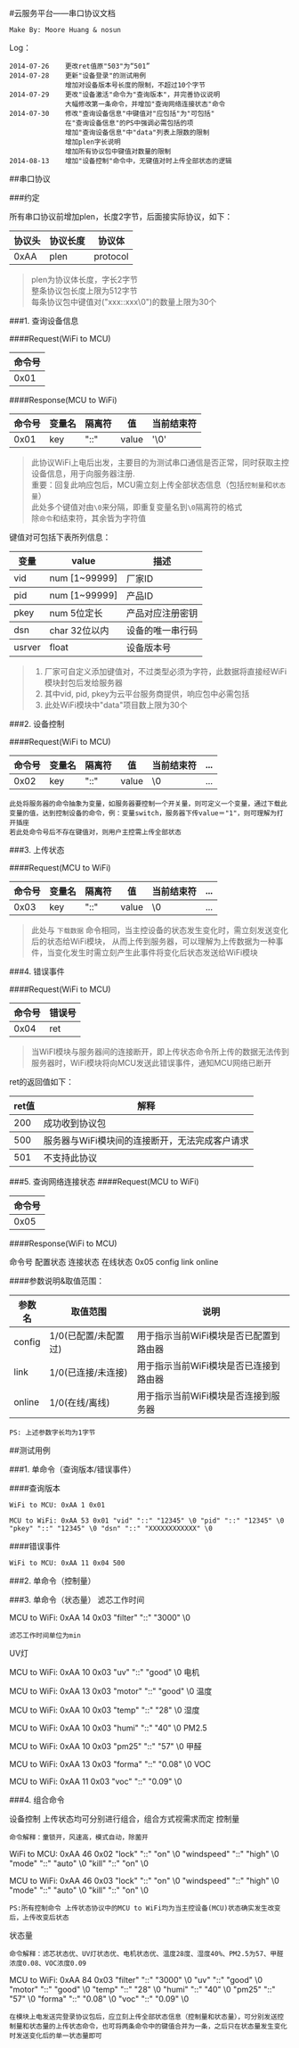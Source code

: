 #云服务平台——串口协议文档

	Make By: Moore Huang & nosun

Log：

	2014-07-26    更改ret值原"503"为“501”
	2014-07-28    更新"设备登录"的测试用例
	              增加对设备版本号长度的限制，不超过10个字节
	2014-07-29    更改"设备激活"命令为"查询版本"，并完善协议说明
	              大幅修改第一条命令，并增加"查询网络连接状态"命令
	2014-07-30    修改"查询设备信息"中键值对"应包括"为"可包括"
	              在"查询设备信息"的PS中强调必需包括的项
	              增加"查询设备信息"中"data"列表上限数的限制
	              增加plen字长说明
	              增加所有协议包中键值对数量的限制
	2014-08-13    增加"设备控制"命令中，无键值对时上传全部状态的逻辑


##串口协议

###约定

所有串口协议前增加plen，长度2字节，后面接实际协议，如下：

<table>
  <thead>
    <tr>
      <th>协议头</th>
      <th>协议长度</th>
      <th>协议体</th>
    </tr>
  </thead>
  <tbody>
    <tr>
      <td>0xAA</td>
      <td>plen</td>
      <td>protocol</td>
    </tr>
  </tbody>
</table>

> plen为协议体长度，字长2字节   
> 整条协议包长度上限为512字节   
> 每条协议包中键值对("xxx::xxx\0")的数量上限为30个  

###1. 查询设备信息

####Request(WiFi to MCU)

<table>
  <thead>
    <tr>
      <th>命令号</th>
    </tr>
  </thead>
  <tbody>
    <tr>
      <td>0x01</td>
    </tr>
  </tbody>
</table>

####Response(MCU to WiFi)

<table>
  <thead>
    <tr>
      <th>命令号</th>
      <th>变量名</th>
      <th>隔离符</th>
      <th>值</th>
      <th>当前结束符</th>
    </tr>
  </thead>
  <tbody>
    <tr>
      <td>0x01</td>
      <td>key</td>
      <td>"::"</td>
      <td>value</td>
      <td>'\0'</td>
    </tr>
  </tbody>
</table>


>此协议WiFi上电后出发，主要目的为测试串口通信是否正常，同时获取主控设备信息，用于向服务器注册.  
>重要：回复此响应包后，MCU需立刻上传全部状态信息（包括`控制量`和`状态量`）  
>此处多个键值对由`\0`来分隔，即重复变量名到`\0`隔离符的格式  
>除`命令`和结束符，其余皆为字符值

键值对可包括下表所列信息：

<table>
  <thead>
    <tr>
      <th>变量</th>
	  <th>value</th>	
      <th>描述</th>
    </tr>
  </thead>
  <tbody>
    <tr>
      <td>vid</td>
	  <td>num [1~99999]</td>
	  <td>厂家ID</td>
    </tr>
  </tbody>

  <tbody>
    <tr>
      <td>pid</td>
      <td>num [1~99999]</td>   
	  <td>产品ID</td>
    </tr>
  </tbody>
  <tbody>
    <tr>
      <td>pkey</td>
      <td>num 5位定长</td>
	  <td>产品对应注册密钥</td>
    </tr>
  </tbody>
  <tbody>
    <tr>
      <td>dsn</td>
      <td>char 32位以内</td>
	  <td>设备的唯一串行码</td>
    </tr>
  </tbody>
  <tbody>
    <tr>
      <td>usrver</td>
      <td>float</td>
	  <td>设备版本号</td>
    </tr>
  </tbody>
</table>

>1. 厂家可自定义添加键值对，不过类型必须为字符，此数据将直接经WiFi模块封包后发给服务器  
>2. 其中vid, pid, pkey为云平台服务商提供，响应包中必需包括  
>3. 此处WiFi模块中"data"项目数上限为30个
	
###2. 设备控制

####Request(WiFi to MCU)
<table>
  <thead>
    <tr>
      <th>命令号</th>
      <th>变量名</th>
      <th>隔离符</th>
      <th>值</th>
      <th>当前结束符</th>
      <th>...</th>
    </tr>
  </thead>
  <tbody>
    <tr>
      <td>0x02</td>
	  <td>key</td>
      <td>"::" </td>
	  <td>value</td>
	  <td>\0</td>
      <td>...</td>
    </tr>
  </tbody>
</table>

    此处将服务器的命令抽象为变量，如服务器要控制一个开关量，则可定义一个变量，通过下载此变量的值，达到控制设备的命令，例：变量switch，服务器下传value＝"1"，则可理解为打开插座
    若此处命令号后不存在键值对，则用户主控需上传全部状态

###3. 上传状态

####Request(MCU to WiFi)

<table>
  <thead>
    <tr>
      <th>命令号</th>
      <th>变量名</th>
      <th>隔离符</th>
      <th>值</th>
      <th>当前结束符</th>
      <th>...</th>
    </tr>
  </thead>
  <tbody>
    <tr>
      <td>0x03</td>
	  <td>key</td>
      <td>"::" </td>
	  <td>value</td>
	  <td>\0</td>
      <td>...</td>
    </tr>
  </tbody>
</table>



> 此处与 `下载数据` 命令相同，当主控设备的状态发生变化时，需立刻发送变化后的状态给WiFi模块，
> 从而上传到服务器，可以理解为上传数据为一种事件，当变化发生时需立刻产生此事件将变化后状态发送给WiFi模块

###4. 错误事件

####Request(WiFi to MCU)
<table>
  <thead>
    <tr>
      <th>命令号</th>
      <th>错误号</th>
    </tr>
  </thead>
  <tbody>
    <tr>
      <td>0x04</td>
	  <td>ret</td>
    </tr>
  </tbody>
</table>

>当WiFI模块与服务器间的连接断开，即上传状态命令所上传的数据无法传到服务器时，WiFi模块将向MCU发送此错误事件，通知MCU网络已断开

ret的返回值如下：

<table>
  <thead>
    <tr>
      <th>ret值</th>
      <th>解释</th>
    </tr>
  </thead>
  <tbody>
    <tr>
      <td>200</td>
	  <td>成功收到协议包</td>
    </tr>
  </tbody>
  <tbody>
    <tr>
      <td>500</td>
	  <td>服务器与WiFi模块间的连接断开，无法完成客户请求</td>
    </tr>
  </tbody>
  <tbody>
    <tr>
      <td>501</td>
	  <td>不支持此协议</td>
    </tr>
  </tbody>
</table>

###5. 查询网络连接状态
####Request(MCU to WiFi)
<table>
  <thead>
    <tr>
      <th>命令号</th>
    </tr>
  </thead>
  <tbody>
    <tr>
      <td>0x05</td>
    </tr>
  </tbody>
</table>

####Response(WiFi to MCU)

命令号 	配置状态 	连接状态 	在线状态
0x05 	config 	link 	online

####参数说明&取值范围：
<table>
	<thead>
		<th>参数名</th>
		<th>取值范围</th>
		<th>说明</th>
	</thead>
	<tbody>
		<tr>
			<td>config</td>
			<td>1/0(已配置/未配置过)</td>
			<td>用于指示当前WiFi模块是否已配置到路由器</td>
		</tr>
		<tr>
			<td>link</td>
			<td>1/0(已连接/未连接)</td>
			<td>用于指示当前WiFi模块是否已连接到路由器</td>
		</tr>
		<tr>
			<td>online</td>
			<td>1/0(在线/离线)</td>
			<td>用于指示当前WiFi模块是否连接到服务器</td>
		</tr>
	</tbody>
</table>


    PS: 上述参数字长均为1字节




##测试用例

###1. 单命令（查询版本/错误事件）

####查询版本
	
	WiFi to MCU: 0xAA 1 0x01
	
	MCU to WiFi: 0xAA 53 0x01 "vid" "::" "12345" \0 "pid" "::" "12345" \0 "pkey" "::" "12345" \0 "dsn" "::" "XXXXXXXXXXXX" \0

####错误事件

	WiFi to MCU: 0xAA 11 0x04 500

###2. 单命令（控制量）


###3. 单命令（状态量）
滤芯工作时间

MCU to WiFi: 0xAA 14 0x03 "filter" "::" "3000" \0

    滤芯工作时间单位为min

UV灯

MCU to WiFi: 0xAA 10 0x03 "uv" "::" "good" \0
电机

MCU to WiFi: 0xAA 13 0x03 "motor" "::" "good" \0
温度

MCU to WiFi: 0xAA 10 0x03 "temp" "::" "28" \0
湿度

MCU to WiFi: 0xAA 10 0x03 "humi" "::" "40" \0
PM2.5

MCU to WiFi: 0xAA 10 0x03 "pm25" "::" "57" \0
甲醛

MCU to WiFi: 0xAA 13 0x03 "forma" "::" "0.08" \0
VOC

MCU to WiFi: 0xAA 11 0x03 "voc" "::" "0.09" \0

###4. 组合命令

设备控制 上传状态均可分别进行组合，组合方式视需求而定
控制量

    命令解释：童锁开，风速高，模式自动，除菌开

WiFi to MCU: 0xAA 46 0x02 "lock" "::" "on" \0 "windspeed" "::" "high" \0 "mode" "::" "auto" \0 "kill" "::" "on" \0

MCU to WiFi: 0xAA 46 0x03 "lock" "::" "on" \0 "windspeed" "::" "high" \0 "mode" "::" "auto" \0 "kill" "::" "on" \0

    PS:所有控制命令 上传状态协议中的MCU to WiFi均为当主控设备(MCU)状态确实发生改变后，上传改变后状态

状态量

    命令解释：滤芯状态优、UV灯状态优、电机状态优、温度28度、湿度40%、PM2.5为57、甲醛浓度0.08、VOC浓度0.09

MCU to WiFi: 0xAA 84 0x03 "filter" "::" "3000" \0 "uv" "::" "good" \0 "motor" "::" "good" \0 "temp" "::" "28" \0 "humi" "::" "40" \0 "pm25" "::" "57" \0 "forma" "::" "0.08" \0 "voc" "::" "0.09" \0

    在模块上电发送完登录协议包后，应立刻上传全部状态信息（控制量和状态量），可分别发送控制量和状态量的上传状态命令，也可将两条命令中的键值合并为一条，之后只在状态量发生变化时发送变化后的单一状态量即可